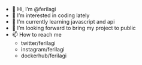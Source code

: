 - 👋 Hi, I’m @ferilagi
- 👀 I’m interested in coding lately
- 🌱 I’m currently learning javascript and api
- 💞️ I’m looking forward to bring my project to public
- 📫 How to reach me 
  - twitter/ferilagi
  - instagram/ferilagi
  - dockerhub/ferilagi

<!---
ferilagi/ferilagi is a ✨ special ✨ repository because its `README.md` (this file) appears on your GitHub profile.
You can click the Preview link to take a look at your changes.
--->
